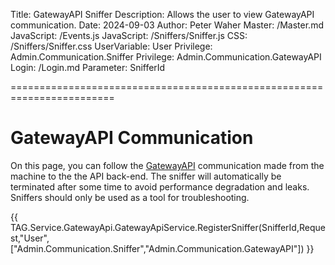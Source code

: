 ﻿Title: GatewayAPI Sniffer
Description: Allows the user to view GatewayAPI communication.
Date: 2024-09-03
Author: Peter Waher
Master: /Master.md
JavaScript: /Events.js
JavaScript: /Sniffers/Sniffer.js
CSS: /Sniffers/Sniffer.css
UserVariable: User
Privilege: Admin.Communication.Sniffer
Privilege: Admin.Communication.GatewayAPI
Login: /Login.md
Parameter: SnifferId

========================================================================

GatewayAPI Communication
===========================

On this page, you can follow the [GatewayAPI](https://gatewayapi.com/) communication made from the machine to the 
the API back-end. The sniffer will automatically be terminated after some time to avoid performance degradation and leaks. 
Sniffers should only be used as a tool for troubleshooting.

{{
TAG.Service.GatewayApi.GatewayApiService.RegisterSniffer(SnifferId,Request,"User",["Admin.Communication.Sniffer","Admin.Communication.GatewayAPI"])
}}
